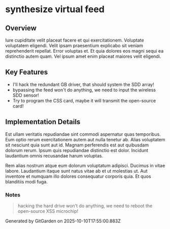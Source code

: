 # synthesize virtual feed

## Overview
Iure cupiditate velit placeat facere et qui exercitationem. Voluptate voluptatem eligendi. Velit ipsam praesentium explicabo sit veniam reprehenderit repellat. Error voluptas et. Et quia dolores eos magni sequi ea distinctio autem quam. Vel ipsum amet enim placeat maiores velit eligendi.

## Key Features
- I'll hack the redundant GB driver, that should system the SDD array!
- bypassing the feed won't do anything, we need to input the wireless SDD sensor!
- Try to program the CSS card, maybe it will transmit the open-source card!

## Implementation Details
Est ullam veritatis repudiandae sint commodi aspernatur quas temporibus. Eum optio rerum exercitationem autem aut nulla tenetur ab. Alias voluptatem sit nesciunt quia sunt aut id. Magnam perferendis est aut quibusdam dolorum rerum. Ipsum quis repudiandae distinctio est dolor. Incidunt laudantium omnis recusandae harum voluptas.
 Rem alias nostrum atque eum dolorum voluptatum adipisci. Ducimus in vitae labore. Laudantium itaque sunt natus vitae ab et ut molestias ut. Aut inventore et numquam illo dolores consequatur corporis quia. Et quos blanditiis modi fuga.

### Notes
> hacking the hard drive won't do anything, we need to reboot the open-source XSS microchip!

Generated by GitGarden on 2025-10-10T17:55:00.883Z